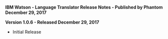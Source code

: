 **IBM Watson - Language Translator Release Notes - Published by Phantom December 29, 2017**


**Version 1.0.6 - Released December 29, 2017**

* Initial Release
